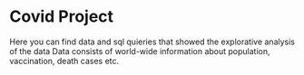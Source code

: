 # Covid Project

Here you can find data and sql quieries that showed the explorative analysis of the data
Data consists of world-wide information about population, vaccination, death cases etc.
